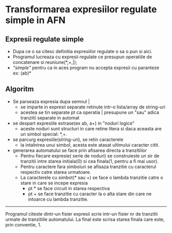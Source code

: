 # Transformarea expresiilor regulate simple in AFN 
## Expresii regulate simple
* Dupa ce o sa citesc definitia expresiilor regulate o sa o pun si aici.
* Programul lucreaza cu expresii regulate ce presupun operatiile de concatenare si reuniune(*,+,|);
* _"simple"_ pentru ca in aces program nu accepta expresii cu paranteze
ex: (ab)*
## Algoritm
* Se parseaza expresia dupa semnul |
  * se imparte in expresii separate retinute intr-o lista/array de string-uri
  * acestea se tin separate pt ca operatia | presupune un "sau" adica tranzitii separate in automat
* se despart expresiile extrase(ex ab, a+) in "noduri logice"
  * aceste noduri sunt structuri in care retine litera si daca aceasta are un simbol special: *,+.
* se parcurg expresiile(string-uri), se retin caracterele
  * la intalnirea unui simbol, acesta este atasat ultimului caracter citit.
* generarea automatului se face prin afisarea directa a tranzitiilor
  * Pentru fiecare expresie( serie de noduri) se construieste un sir de tranzitii intre starea initiala(0) si cea finala(1, pentru a fi mai usor).
  * Pentru caractere fara simboluri se afisaza tranzitie cu caracterul respectiv catre starea urmatoare.
  * La caracterele cu simbot(* sau +) se face o lambda tranzitie catre o stare in care se incepe expresia
    * pt * se face circuit in starea respectiva
    * pt + se face tranzitie cu caracter la o alta stare din care ne intoarce cu lambda tranzitie.
___
Programul citeste dintr-un fisier expresii scrie intr-un fisier nr de tranzitii urmate de tranzitiile automatului. La final este scrisa starea finala care este, prin conventie, 1.
